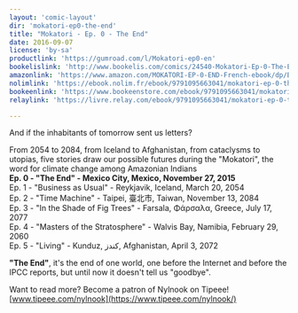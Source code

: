 ```yaml
---
layout: 'comic-layout'
dir: 'mokatori-ep0-the-end'
title: "Mokatori - Ep. 0 - The End"
date: 2016-09-07
license: 'by-sa'
productlink: 'https://gumroad.com/l/Mokatori-ep0-en'
bookelislink: 'http://www.bookelis.com/comics/24540-Mokatori-Ep-0-The-End.html'
amazonlink: 'https://www.amazon.com/MOKATORI-EP-0-END-French-ebook/dp/B01LB360TY/'
nolimlink: 'https://ebook.nolim.fr/ebook/9791095663041/mokatori-ep-0-the-end-nylnook'
bookeenlink: 'https://www.bookeenstore.com/ebook/9791095663041/mokatori-ep-0-the-end-nylnook'
relaylink: 'https://livre.relay.com/ebook/9791095663041/mokatori-ep-0-the-end-nylnook'

---
```


And if the inhabitants of tomorrow sent us letters?

From 2054 to 2084, from Iceland to Afghanistan, from cataclysms to utopias, five stories draw our possible futures during the "Mokatori", the word for climate change among Amazonian Indians  
**Ep. 0 - "The End" - Mexico City, Mexico, November 27, 2015**   
Ep. 1 - "Business as Usual" - Reykjavik, Iceland, March 20, 2054   
Ep. 2 - "Time Machine" - Taipei, 臺北市, Taiwan, November 13, 2084  
Ep. 3 - "In the Shade of Fig Trees" - Farsala, Φάρσαλα, Greece, July 17, 2077   
Ep. 4 - "Masters of the Stratosphere" - Walvis Bay, Namibia, February 29, 2060  
Ep. 5 - "Living" - Kunduz, کندز, Afghanistan, April 3, 2072   

**"The End"**, it's the end of one world, one before the Internet and before the IPCC reports, but until now it doesn't tell us "goodbye".

Want to read more?
Become a patron of Nylnook on Tipeee!
[www.tipeee.com/nylnook](https://www.tipeee.com/nylnook/)
